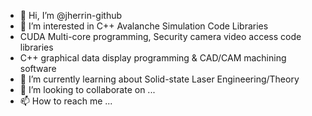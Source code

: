 - 👋 Hi, I’m @jherrin-github
- 👀 I’m interested in C++ Avalanche Simulation Code Libraries
- CUDA Multi-core programming, Security camera video access code libraries
- C++ graphical data display programming & CAD/CAM machining software
- 🌱 I’m currently learning about Solid-state Laser Engineering/Theory
- 💞️ I’m looking to collaborate on ...
- 📫 How to reach me ...

<!---
jherrin-github/jherrin-github is a ✨ special ✨ repository because its `README.md` (this file) appears on your GitHub profile.
You can click the Preview link to take a look at your changes.
--->
